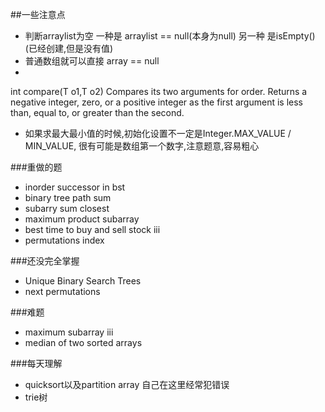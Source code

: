 ##一些注意点

- 判断arraylist为空 一种是 arraylist == null(本身为null) 另一种 是isEmpty() (已经创建,但是没有值)
- 普通数组就可以直接 array == null
-
int compare(T o1,T o2)
Compares its two arguments for order. Returns a negative integer, zero, or a positive integer as the first argument is less than, equal to, or greater than the second.
- 如果求最大最小值的时候,初始化设置不一定是Integer.MAX_VALUE / MIN_VALUE, 很有可能是数组第一个数字,注意题意,容易粗心


###重做的题
- inorder successor in bst
- binary tree path sum
- subarry sum closest
- maximum product subarray
- best time to buy and sell stock iii
- permutations index

###还没完全掌握
 - Unique Binary Search Trees
 - next permutations

###难题
 - maximum subarray iii
 - median of two sorted arrays

###每天理解
 - quicksort以及partition array 自己在这里经常犯错误
 - trie树
